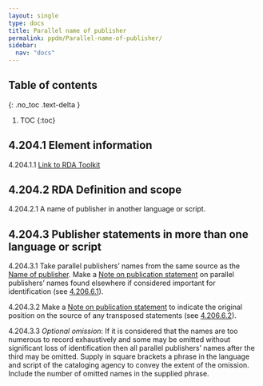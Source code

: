 ```yaml
---
layout: single
type: docs
title: Parallel name of publisher
permalink: ppdm/Parallel-name-of-publisher/
sidebar:
  nav: "docs"
---
```


## Table of contents
{: .no_toc .text-delta }

1. TOC
{:toc}

## 4.204.1 Element information

<a name="4.204.1.1">4.204.1.1</a> [Link to RDA Toolkit](https://beta.rdatoolkit.org/Content/Index?externalId=en-US_ala-5d433872-8c86-3bd2-8b6c-16f43bda686c)

## 4.204.2 RDA Definition and scope

<a name="4.204.2.1">4.204.2.1</a> A name of publisher in another language or script.

## 4.204.3 Publisher statements in more than one language or script

<a name="4.204.3.1">4.204.3.1</a> Take parallel publishers’ names from the same source as the [Name of publisher](/DCRMR/ppdm/Name-of-publisher). Make a [Note on publication statement](/DCRMR/ppdm/Note-on-publication-statement) on parallel publishers’ names found elsewhere if considered important for identification (see [4.206.6.1](/DCRMR/ppdm/Note-on-publication-statement/#4.206.6.1)).

<a name="4.204.3.2">4.204.3.2</a> Make a [Note on publication statement](/DCRMR/ppdm/Note-on-publication-statement) to indicate the original position on the source of any transposed statements (see [4.206.6.2](/DCRMR/ppdm/Note-on-publication-statement/#4.206.6.2)).

<a name="4.204.3.3">4.204.3.3</a> *Optional omission*: If it is considered that the names are too numerous to record exhaustively and some may be omitted without significant loss of identification then all parallel publishers’ names after the third may be omitted. Supply in square brackets a phrase in the language and script of the cataloging agency to convey the extent of the omission. Include the number of omitted names in the supplied phrase.